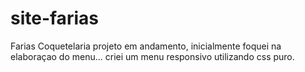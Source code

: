 # site-farias
Farias Coquetelaria
projeto em andamento, inicialmente foquei na elaboraçao do menu...
criei um menu responsivo utilizando css puro.
